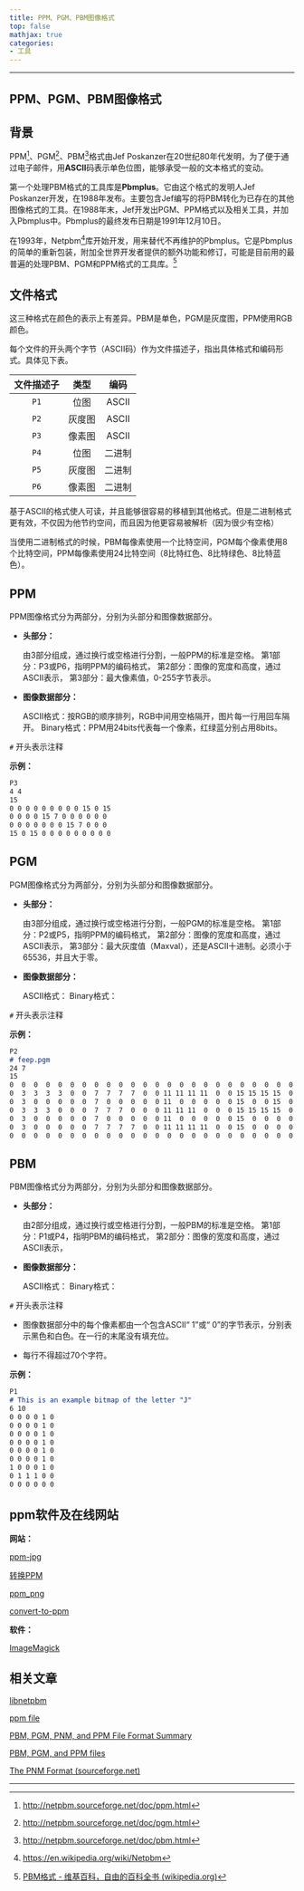 ```yaml
---
title: PPM、PGM、PBM图像格式
top: false
mathjax: true
categories:
- 工具
---
```


-----



## PPM、PGM、PBM图像格式



## 背景

PPM[^ppm]、PGM[^pgm]、PBM[^pbm]格式由Jef Poskanzer在20世纪80年代发明，为了便于通过电子邮件，用**ASCII**码表示单色位图，能够承受一般的文本格式的变动。

第一个处理PBM格式的工具库是**Pbmplus**。它由这个格式的发明人Jef Poskanzer开发，在1988年发布。主要包含Jef编写的将PBM转化为已存在的其他图像格式的工具。在1988年末，Jef开发出PGM、PPM格式以及相关工具，并加入Pbmplus中。Pbmplus的最终发布日期是1991年12月10日。

在1993年，Netpbm[^2]库开始开发，用来替代不再维护的Pbmplus。它是Pbmplus的简单的重新包装，附加全世界开发者提供的额外功能和修订，可能是目前用的最普遍的处理PBM、PGM和PPM格式的工具库。[^1]



## 文件格式

这三种格式在颜色的表示上有差异。PBM是单色，PGM是灰度图，PPM使用RGB颜色。

每个文件的开头两个字节（ASCII码）作为文件描述子，指出具体格式和编码形式。具体见下表。

| 文件描述子 |  类型  |  编码  |
| :--------: | :----: | :----: |
|    `P1`    |  位图  | ASCII  |
|    `P2`    | 灰度图 | ASCII  |
|    `P3`    | 像素图 | ASCII  |
|    `P4`    |  位图  | 二进制 |
|    `P5`    | 灰度图 | 二进制 |
|    `P6`    | 像素图 | 二进制 |

基于ASCII的格式使人可读，并且能够很容易的移植到其他格式。但是二进制格式更有效，不仅因为他节约空间，而且因为他更容易被解析（因为很少有空格）

当使用二进制格式的时候，PBM每像素使用一个比特空间，PGM每个像素使用8个比特空间，PPM每像素使用24比特空间（8比特红色、8比特绿色、8比特蓝色）。



## PPM

PPM图像格式分为两部分，分别为头部分和图像数据部分。

- **头部分：**

  由3部分组成，通过换行或空格进行分割，一般PPM的标准是空格。
  第1部分：P3或P6，指明PPM的编码格式，
  第2部分：图像的宽度和高度，通过ASCII表示，
  第3部分：最大像素值，0-255字节表示。

- **图像数据部分：**

  ASCII格式：按RGB的顺序排列，RGB中间用空格隔开，图片每一行用回车隔开。
  Binary格式：PPM用24bits代表每一个像素，红绿蓝分别占用8bits。

`#` 开头表示注释

**示例：**

```markdown
P3
4 4
15
0 0 0 0 0 0 0 0 0 15 0 15
0 0 0 0 15 7 0 0 0 0 0 0
0 0 0 0 0 0 0 15 7 0 0 0
15 0 15 0 0 0 0 0 0 0 0 0
```



## PGM

PGM图像格式分为两部分，分别为头部分和图像数据部分。

- **头部分：**

  由3部分组成，通过换行或空格进行分割，一般PGM的标准是空格。
  第1部分：P2或P5，指明PPM的编码格式，
  第2部分：图像的宽度和高度，通过ASCII表示，
  第3部分：最大灰度值（Maxval），还是ASCII十进制。必须小于65536，并且大于零。

- **图像数据部分：**

  ASCII格式：
  Binary格式：

`#` 开头表示注释





**示例：**

```markdown
P2
# feep.pgm
24 7
15
0  0  0  0  0  0  0  0  0  0  0  0  0  0  0  0  0  0  0  0  0  0  0  0
0  3  3  3  3  0  0  7  7  7  7  0  0 11 11 11 11  0  0 15 15 15 15  0
0  3  0  0  0  0  0  7  0  0  0  0  0 11  0  0  0  0  0 15  0  0 15  0
0  3  3  3  0  0  0  7  7  7  0  0  0 11 11 11  0  0  0 15 15 15 15  0
0  3  0  0  0  0  0  7  0  0  0  0  0 11  0  0  0  0  0 15  0  0  0  0
0  3  0  0  0  0  0  7  7  7  7  0  0 11 11 11 11  0  0 15  0  0  0  0
0  0  0  0  0  0  0  0  0  0  0  0  0  0  0  0  0  0  0  0  0  0  0  0
```





## PBM

PBM图像格式分为两部分，分别为头部分和图像数据部分。

- **头部分：**

  由2部分组成，通过换行或空格进行分割，一般PBM的标准是空格。
  第1部分：P1或P4，指明PBM的编码格式，
  第2部分：图像的宽度和高度，通过ASCII表示，

- **图像数据部分：**

  ASCII格式：
  Binary格式：

`#` 开头表示注释

- 图像数据部分中的每个像素都由一个包含ASCII“ 1”或“ 0”的字节表示，分别表示黑色和白色。在一行的末尾没有填充位。

- 每行不得超过70个字符。

**示例：**

```markdown
P1
# This is an example bitmap of the letter "J"
6 10
0 0 0 0 1 0
0 0 0 0 1 0
0 0 0 0 1 0
0 0 0 0 1 0
0 0 0 0 1 0
0 0 0 0 1 0
1 0 0 0 1 0
0 1 1 1 0 0
0 0 0 0 0 0
```



## ppm软件及在线网站

**网站：**

[ppm-jpg](https://convertio.co/zh/ppm-jpg/)

[转换PPM](https://onlineconvertfree.com/zh/convert/ppm/)

[ppm_png](https://www.alltoall.net/ppm_png/)

[convert-to-ppm](https://jinaconvert.com/cn/convert-to-ppm.php)

**软件：**

[ImageMagick ](https://legacy.imagemagick.org/)

## 相关文章

[libnetpbm](http://netpbm.sourceforge.net/doc/libnetpbm.html)

[ppm file](http://paulbourke.net/dataformats/ppm/)

[PBM, PGM, PNM, and PPM File Format Summary](https://www.fileformat.info/format/pbm/egff.htm)

[PBM, PGM, and PPM files](http://web.eecs.utk.edu/~ssmit285/guide/img/index.html)

[The PNM Format (sourceforge.net)](http://netpbm.sourceforge.net/doc/pnm.html)



***

[^1]: [PBM格式 - 维基百科，自由的百科全书 (wikipedia.org)](https://zh.wikipedia.org/zh-hans/PBM格式)
[^2]: https://en.wikipedia.org/wiki/Netpbm
[^ppm]: http://netpbm.sourceforge.net/doc/ppm.html
[^pbm]: http://netpbm.sourceforge.net/doc/pbm.html
[^pgm]: http://netpbm.sourceforge.net/doc/pgm.html
[^Netpbm history]: https://web.archive.org/web/20090218192135/http://netpbm.sourceforge.net/history.html
[^Netpbm]: https://en.wikipedia.org/wiki/Netpbm

